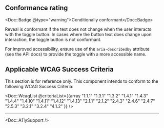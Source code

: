 ## Conformance rating

<Doc::Badge @type="warning">Conditionally conformant</Doc::Badge>

Reveal is conformant if the text does not change when the user interacts with the toggle button. In cases where the button text does change upon interaction, the toggle button is not conformant.

For improved accessibility, ensure use of the `aria-describedby` attribute (see the API docs) to provide the toggle with a more accessible name.

## Applicable WCAG Success Criteria

This section is for reference only. This component intends to conform to the following WCAG Success Criteria:

<Doc::WcagList @criteriaList={{array "1.1.1" "1.3.1" "1.3.2" "1.4.1" "1.4.3" "1.4.4" "1.4.10" "1.4.11" "1.4.12" "1.4.13" "2.1.1" "2.1.2" "2.4.3" "2.4.6" "2.4.7" "2.5.3" "3.2.1" "3.2.4" "4.1.2" }} />

---

<Doc::A11ySupport />
